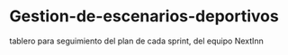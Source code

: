 # Gestion-de-escenarios-deportivos
tablero para seguimiento del plan de cada sprint, del equipo NextInn
